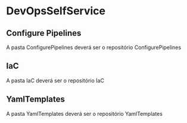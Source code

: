 # DevOpsSelfService
## Configure Pipelines
   A pasta ConfigurePipelines deverá ser o repositório ConfigurePipelines
## IaC
   A pasta IaC deverá ser o repositório IaC
## YamlTemplates
   A pasta YamlTemplates deverá ser o repositório YamlTemplates
